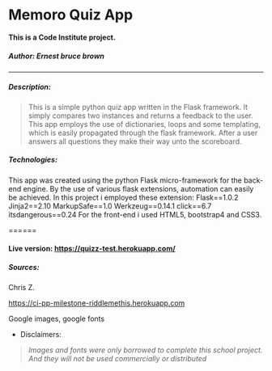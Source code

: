 # Memoro Quiz App



**This is a Code Institute project.**

##### *Author: Ernest bruce brown*

---

##### Description:

>This is a simple python quiz app written in the Flask framework.
It simply compares two instances and returns a feedback to the user.
This app employs the use of dictionaries, loops and some templating, 
which is easily propagated through the flask framework. 
After a user answers all questions they make their way unto the scoreboard.

##### Technologies:
This app was created using the python Flask micro-framework for the back-end engine.
By the use of various flask extensions, automation can easily be achieved. In this project i employed these extension:
Flask==1.0.2
Jinja2==2.10
MarkupSafe==1.0
Werkzeug==0.14.1
click==6.7
itsdangerous==0.24
For the front-end i used HTML5, bootstrap4 and CSS3.

======

#### Live version: https://quizz-test.herokuapp.com/

##### Sources:



Chris Z.

https://ci-pp-milestone-riddlemethis.herokuapp.com 


Google images, google fonts 


 
 * Disclaimers:
 
 
 >*Images and fonts were only borrowed
 to complete this school project. And they will not be used commercially or distributed*
 

